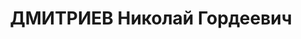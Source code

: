 ---
title: ДМИТРИЕВ Николай Гордеевич
description: "Род. в 1905, Онгудайский р-н, с. Туэкта, русский, обр.: грамотный, член\
  \ ВКП(б) с 1922. Проживал: Кош-Агачский р-н. Помощник коменданта Ойротского погранотряда.\
  \ \n  Арестован 29.08.1937. Приговор: ВМН. Расстрелян 05.06.1938"
---